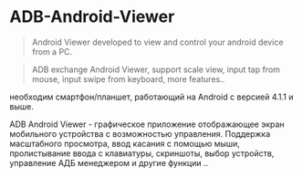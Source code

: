 # ADB-Android-Viewer

> Android Viewer 
developed to view and control your android device from a PC.

> ADB exchange Android Viewer, support scale view, input tap from mouse, input swipe from keyboard, more features..


необходим смартфон/планшет, работающий на Android с версией 4.1.1 и выше.

ADB Android Viewer - графическое приложение отображающее экран мобильного устройства с возможностью управления. Поддержка масштабного просмотра, ввод касания с помощью мыши, пролистывание ввода с клавиатуры, скриншоты, выбор устройств, управление АДБ менеджером и другие функции ..
